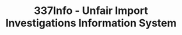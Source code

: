 ---
bigquery: https://console.cloud.google.com/bigquery?p=patents-public-data&d=usitc_investigations&page=dataset&project=sheets-management-319211
citation: US International Trade Commission 337Info Unfair Import Investigations Information
  System
contributors: US International Trade Comission
cost: None
description: US International Trade Commission 337Info Unfair Import Investigations
  Information System contains data on investigations done under Section 337. Section
  337 declares the infringement of certain statutory intellectual property rights
  and other forms of unfair competition in import trade to be unlawful practices.
  Most Section 337 investigations involve allegations of patent or registered trademark
  infringement.
documentation: FAQ and tutorial available on the site
last_edit: Mon, 04 Apr 2022 19:10:40 GMT
location: https://pubapps2.usitc.gov/337external/
maintained_by: US International Trade Comission
schema_fields: '[''teoReliefGranted'', ''investigationTermDate'', ''patentNumbers'',
  ''respondent'', ''finalIdOnViolationIssue'', ''currentActiveALJ'', ''docketNo'',
  ''title'', ''teoIdIssueDate'', ''targetDate'', ''dateComplaintFiled'', ''gcAttorney'',
  ''invUnfairAct'', ''issueDateOtherNonFinal'', ''patentNumber'', ''aljAssigned'',
  ''scheduledEndDateEvidHear'', ''copyrightNumbers'', ''finalIdOnViolationDue'', ''endDateMarkmanHearing'',
  ''teoProceedingInvolved'', ''trademarkNumbers'', ''currentStatus'', ''lastUpdated'',
  ''actualStartDateEvidHear'', ''complainant'', ''investigationNo'', ''htsNumbers'',
  ''internalRemand'', ''id'', ''markmanHearing'', ''startDateMarkmanHearing'', ''dateOfPublicationFrNotice'',
  ''dateCreated'', ''scheduledStartDateEvidHear'', ''reportingRequirements'', ''teoIdDueDate'',
  ''finalDetNoViolation'', ''actualEndDateEvidHear'', ''investigationType'', ''publication_number'',
  ''finalDetViolation'', ''ouiiAttorney'', ''ouiiParticipation'', ''cafcAppeals'']'
shortname: unfair_import_investigations
tags:
- import
- legal
- trade
timeframe: 2008-2021 (prior to 2008 downloadable as a JSON file)
title: 337Info - Unfair Import Investigations Information System
uuid: 2721f5ec-e599-4890-9265-9706719fc71e
---